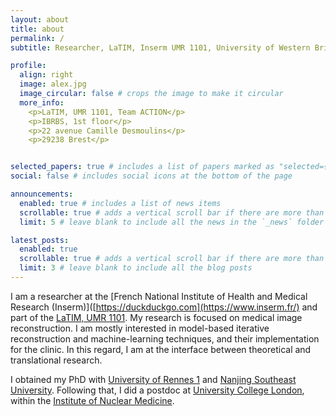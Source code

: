 ```yaml
---
layout: about
title: about
permalink: /
subtitle: Researcher, LaTIM, Inserm UMR 1101, University of Western Brittany, Brest, France.

profile:
  align: right
  image: alex.jpg
  image_circular: false # crops the image to make it circular
  more_info: 
    <p>LaTIM, UMR 1101, Team ACTION</p>
    <p>IBRBS, 1st floor</p>
    <p>22 avenue Camille Desmoulins</p>
    <p>29238 Brest</p>


selected_papers: true # includes a list of papers marked as "selected={true}"
social: false # includes social icons at the bottom of the page

announcements:
  enabled: true # includes a list of news items
  scrollable: true # adds a vertical scroll bar if there are more than 3 news items
  limit: 5 # leave blank to include all the news in the `_news` folder

latest_posts:
  enabled: true
  scrollable: true # adds a vertical scroll bar if there are more than 3 new posts items
  limit: 3 # leave blank to include all the blog posts
---
```


I am a researcher at the [French National Institute of Health and Medical Research (Inserm)]([https://duckduckgo.com](https://www.inserm.fr/)  and part of the [LaTIM, UMR 1101](https://latim.univ-brest.fr/). My research is focused on medical image reconstruction. I am mostly interested in model-based iterative reconstruction and machine-learning techniques, and their implementation for the clinic. In this regard, I am at the interface between theoretical and translational research.

I obtained my PhD with [University of Rennes 1](https://www.univ-rennes.fr/) and [Nanjing Southeast University](https://www.seu.edu.cn/english/). Following that, I did a postdoc at [University College London](https://www.ucl.ac.uk/), within the [Institute of Nuclear Medicine](https://www.ucl.ac.uk/medical-sciences/divisions/medicine/research/nuclear-medicine).
